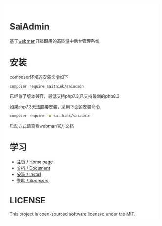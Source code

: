 <div style="padding:18px;max-width: 1024px;margin:0 auto;background-color:#fff;color:#333">
<h1>SaiAdmin</h1>

基于<a href="https://www.workerman.net/doc/webman/" target="_blank">webman</a>开箱即用的高质量中后台管理系统

<h1>安装</h1>

composer环境的安装命令如下

``` bash
composer require saithink/saiadmin
```

已经做了版本兼容，最低支持php7.3,已支持最新的php8.3

如果php7.3无法直接安装，采用下面的安装命令

``` bash
composer require -W saithink/saiadmin
```

启动方式请查看webman官方文档

<h1>学习</h1>

<ul>
  <li>
    <a href="https://saithink.top" target="_blank">主页 / Home page</a>
  </li>
  <li>
    <a href="https://saithink.top/core" target="_blank">文档 / Document</a>
  </li>
  <li>
    <a href="https://saithink.top/guide" target="_blank">安装 / Install</a>
  </li>
  <li>
    <a href="https://saithink.top/donation" target="_blank">赞助 / Sponsors</a>
  </li>
</ul>

<div style="clear: both">
<h1>LICENSE</h1>
This project is open-sourced software licensed under the MIT.
</div>

</div>